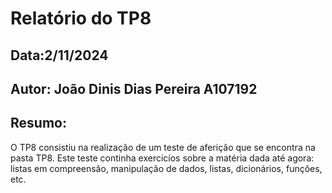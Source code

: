 # Relatório do TP8
## Data:2/11/2024
## Autor: João Dinis Dias Pereira A107192

## Resumo:
O TP8 consistiu na realização de um teste de aferição que se encontra na pasta TP8. Este teste continha exercicíos sobre a matéria dada até agora: listas em compreensão, manipulação de dados, listas, dicionários, funções, etc.